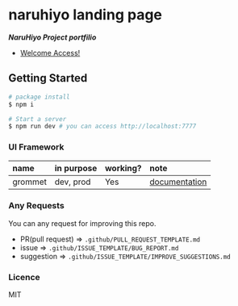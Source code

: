 # naruhiyo landing page

***NaruHiyo Project portfilio***

- [Welcome Access!](https://naruhiyo.github.io/)

## Getting Started

```sh
# package install
$ npm i

# Start a server
$ npm run dev # you can access http://localhost:7777
```

### UI Framework

|name|in purpose|working?|note|
|:--|:--|:--|:--|
|grommet|dev, prod|Yes|[documentation](https://v2.grommet.io/)|

### Any Requests

You can any request for improving this repo.

- PR(pull request) => `.github/PULL_REQUEST_TEMPLATE.md`
- issue => `.github/ISSUE_TEMPLATE/BUG_REPORT.md`
- suggestion => `.github/ISSUE_TEMPLATE/IMPROVE_SUGGESTIONS.md`

### Licence

MIT
